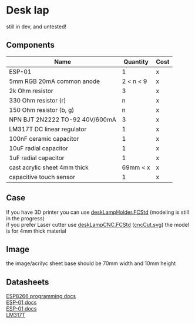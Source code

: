 # Desk lap
still in dev, and untested!

## Components
Name                            | Quantity  | Cost
--------------------------------|-----------|------
ESP-01                          |     1     |   x
5mm RGB 20mA common anode       | 2 < n < 9 |   x
2k Ohm resistor                 |     3     |   x
330 Ohm resistor (r)            |     n     |   x
150 Ohm resistor (b, g)         |     n     |   x
NPN BJT 2N2222 TO-92 40V/600mA  |     3     |   x
LM317T DC linear regulator      |     1     |   x
100nF ceramic capacitor         |     1     |   x
10uF radial capacitor           |     1     |   x
1uF radial capacitor            |     1     |   x
cast acrylic sheet 4mm thick    | 69mm < x  |   x
capacitive touch sensor         |     1     |   x

## Case
If you have 3D printer you can use [deskLampHolder.FCStd](Model/deskLampHolder.FCStd) (modeling is still in the progress) </br>
if you prefer Laser cutter use [deskLampCNC.FCStd](Model/deskLampCNC.FCStd) ([cncCut.svg](Model/Export/cncCut.svg)) the model is for 4mm thick material

## Image
the image/acrilyc sheet base should be 70mm width and 10mm height

## Datasheets
[ESP8266 programming docs](https://docs.espressif.com/projects/esp8266-rtos-sdk/en/latest/get-started/index.html) </br>
[ESP-01 docs](https://docs.ai-thinker.com/_media/esp8266/docs/esp-01_product_specification_en.pdf) </br>
[ESP-01 docs](https://www.microchip.ua/wireless/esp01.pdf) </br>
[LM317T](https://www.st.com/resource/en/datasheet/lm317.pdf) </br>
